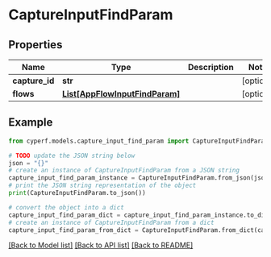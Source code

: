 # CaptureInputFindParam


## Properties

Name | Type | Description | Notes
------------ | ------------- | ------------- | -------------
**capture_id** | **str** |  | [optional] 
**flows** | [**List[AppFlowInputFindParam]**](AppFlowInputFindParam.md) |  | [optional] 

## Example

```python
from cyperf.models.capture_input_find_param import CaptureInputFindParam

# TODO update the JSON string below
json = "{}"
# create an instance of CaptureInputFindParam from a JSON string
capture_input_find_param_instance = CaptureInputFindParam.from_json(json)
# print the JSON string representation of the object
print(CaptureInputFindParam.to_json())

# convert the object into a dict
capture_input_find_param_dict = capture_input_find_param_instance.to_dict()
# create an instance of CaptureInputFindParam from a dict
capture_input_find_param_from_dict = CaptureInputFindParam.from_dict(capture_input_find_param_dict)
```
[[Back to Model list]](../README.md#documentation-for-models) [[Back to API list]](../README.md#documentation-for-api-endpoints) [[Back to README]](../README.md)


